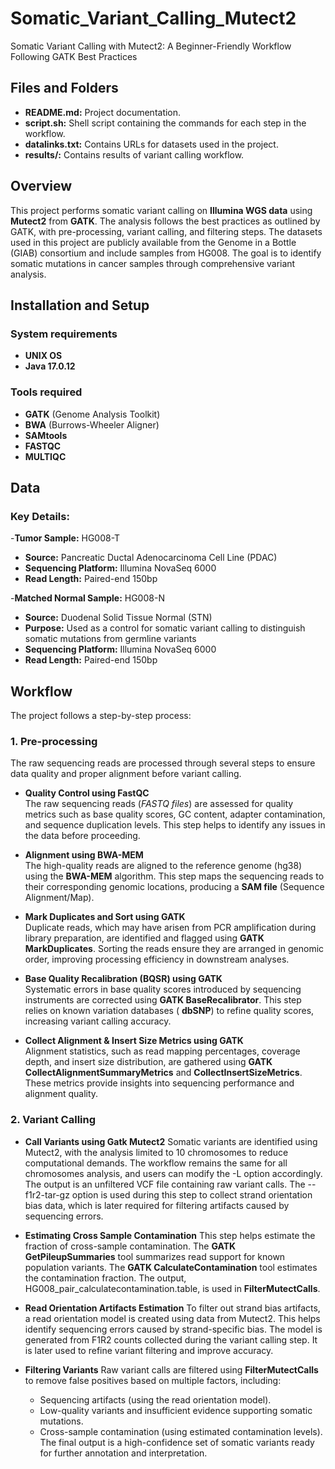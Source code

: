 # Somatic_Variant_Calling_Mutect2
Somatic Variant Calling with Mutect2: A Beginner-Friendly Workflow Following GATK Best Practices

## Files and Folders
- **README.md:** Project documentation.
- **script.sh:** Shell script containing the commands for each step in the workflow.
- **datalinks.txt:** Contains URLs for datasets used in the project.
- **results/:** Contains results of variant calling workflow.

## Overview
This project performs somatic variant calling on **Illumina WGS data** using **Mutect2** from **GATK**. The analysis follows the best practices as outlined by GATK, with pre-processing, variant calling, and filtering steps. The datasets used in this project are publicly available from the Genome in a Bottle (GIAB) consortium and include samples from HG008. The goal is to identify somatic mutations in cancer samples through comprehensive variant analysis.

## Installation and Setup
### System requirements
- **UNIX OS**
- **Java 17.0.12**
### Tools required
- **GATK** (Genome Analysis Toolkit) 
- **BWA** (Burrows-Wheeler Aligner) 
- **SAMtools** 
- **FASTQC** 
- **MULTIQC** 

## Data
### Key Details:
-**Tumor Sample:** HG008-T
-	**Source:** Pancreatic Ductal Adenocarcinoma Cell Line (PDAC)
-	**Sequencing Platform:** Illumina NovaSeq 6000
-	**Read Length:** Paired-end 150bp

-**Matched Normal Sample:** HG008-N
-	**Source:** Duodenal Solid Tissue Normal (STN)
-	**Purpose:** Used as a control for somatic variant calling to distinguish somatic mutations from germline variants
-	**Sequencing Platform:** Illumina NovaSeq 6000
-	**Read Length:** Paired-end 150bp

## Workflow
The project follows a step-by-step process:  
### **1. Pre-processing**  
The raw sequencing reads are processed through several steps to ensure data quality and proper alignment before variant calling.  

- **Quality Control using FastQC**  
  The raw sequencing reads (*FASTQ files*) are assessed for quality metrics such as base quality scores, GC content, adapter contamination, and sequence duplication levels. This step helps to identify any issues in the data before proceeding.  

- **Alignment using BWA-MEM**  
  The high-quality reads are aligned to the reference genome (hg38) using the **BWA-MEM** algorithm. This step maps the sequencing reads to their corresponding genomic locations, producing a **SAM file** (Sequence Alignment/Map).  

- **Mark Duplicates and Sort using GATK**  
  Duplicate reads, which may have arisen from PCR amplification during library preparation, are identified and flagged using **GATK MarkDuplicates**. Sorting the reads ensure they are arranged in genomic order, improving processing efficiency in downstream analyses.  

- **Base Quality Recalibration (BQSR) using GATK**  
  Systematic errors in base quality scores introduced by sequencing instruments are corrected using **GATK BaseRecalibrator**. This step relies on known variation databases ( **dbSNP**) to refine quality scores, increasing variant calling accuracy.  

- **Collect Alignment & Insert Size Metrics using GATK**  
  Alignment statistics, such as read mapping percentages, coverage depth, and insert size distribution, are gathered using **GATK CollectAlignmentSummaryMetrics** and **CollectInsertSizeMetrics**. These metrics provide insights into sequencing performance and alignment quality.  


### **2. Variant Calling**

- **Call Variants using Gatk Mutect2**
  Somatic variants are identified using Mutect2, with the analysis limited to 10 chromosomes to reduce computational demands. The workflow remains the same for all
  chromosomes analysis, and users can modify the -L option accordingly. The output is an unfiltered VCF file containing raw variant calls. The --f1r2-tar-gz option is used
  during this step to collect strand orientation bias data, which is later required for filtering artifacts caused by sequencing errors.

- **Estimating Cross Sample Contamination**
  This step helps estimate the fraction of cross-sample contamination. The **GATK GetPileupSummaries** tool summarizes read support for known population variants. The **GATK
  CalculateContamination** tool estimates the contamination fraction. The output, HG008_pair_calculatecontamination.table, is used in **FilterMutectCalls**.

- **Read Orientation Artifacts Estimation**
  To filter out strand bias artifacts, a read orientation model is created using data from Mutect2. This helps identify sequencing errors caused by strand-specific bias. The
  model is generated from F1R2 counts collected during the variant calling step. It is later used to refine variant filtering and improve accuracy.

- **Filtering Variants**
  Raw variant calls are filtered using **FilterMutectCalls** to remove false positives based on multiple factors, including:
    - Sequencing artifacts (using the read orientation model). 
    - Low-quality variants and insufficient evidence supporting somatic mutations.
    - Cross-sample contamination (using estimated contamination levels).
  The final output is a high-confidence set of somatic variants ready for further annotation and interpretation.
   



